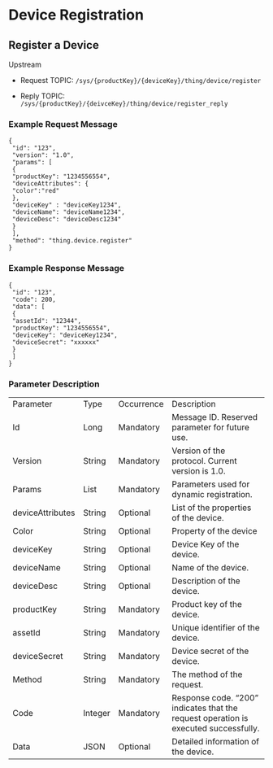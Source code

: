 # Device Registration

## Register a Device

Upstream
- Request TOPIC: `/sys/{productKey}/{deviceKey}/thing/device/register`

- Reply TOPIC: `/sys/{productKey}/{deivceKey}/thing/device/register_reply`

### Example Request Message

```
{
 "id": "123",
 "version": "1.0",
 "params": [
 {
 "productKey": "1234556554",
 "deviceAttributes": {
 "color":"red"
 },
 "deviceKey" : "deviceKey1234",
 "deviceName": "deviceName1234",
 "deviceDesc": "deviceDesc1234"
 }
 ],
 "method": "thing.device.register"
}

```

### Example Response Message

```
{
 "id": "123",
 "code": 200,
 "data": [
 {
 "assetId": "12344",
 "productKey": "1234556554",
 "deviceKey": "deviceKey1234",
 "deviceSecret": "xxxxxx"
 }
 ]
}

```

### Parameter Description

<table>
  <tr>
    <td>Parameter</td>
    <td>Type</td>
    <td>Occurrence </td>
    <td>Description</td>
  </tr>
  <tr>
    <td>Id</td>
    <td>Long </td>
    <td>Mandatory</td>
    <td>Message ID. Reserved parameter for future use. </td>
  </tr>
  <tr>
    <td>Version </td>
    <td>String </td>
    <td>Mandatory </td>
    <td>Version of the protocol. Current version is 1.0. </td>
  </tr>
  <tr>
    <td>Params </td>
    <td>List </td>
    <td>Mandatory </td>
    <td>Parameters used for dynamic registration. </td>
  </tr>
  <tr>
    <td>deviceAttributes </td>
    <td>String </td>
    <td>Optional </td>
    <td>List of the properties of the device. </td>
  </tr>
  <tr>
    <td>Color </td>
    <td>String </td>
    <td>Optional </td>
    <td>Property of the device </td>
  </tr>
  <tr>
    <td>deviceKey </td>
    <td>String </td>
    <td>Optional </td>
    <td>Device Key of the device. </td>
  </tr>
  <tr>
    <td>deviceName </td>
    <td>String </td>
    <td>Optional </td>
    <td>Name of the device. </td>
  </tr>
  <tr>
    <td>deviceDesc</td>
    <td>String</td>
    <td>Optional</td>
    <td>Description of the device.</td>
  </tr>
  <tr>
    <td>productKey</td>
    <td>String</td>
    <td>Mandatory</td>
    <td>Product key of the device.</td>
  </tr>
  <tr>
    <td>assetId </td>
    <td>String</td>
    <td>Mandatory</td>
    <td>Unique identifier of the device. </td>
  </tr>
  <tr>
    <td>deviceSecret</td>
    <td>String </td>
    <td>Mandatory</td>
    <td>Device secret of the device.</td>
  </tr>
  <tr>
    <td>Method</td>
    <td>String</td>
    <td>Mandatory</td>
    <td>The method of the request.</td>
  </tr>
  <tr>
    <td>Code</td>
    <td>Integer</td>
    <td>Mandatory</td>
    <td>Response code. &ldquo;200&rdquo; indicates that the request operation is executed successfully.</td>
  </tr>
  <tr>
    <td>Data</td>
    <td>JSON</td>
    <td>Optional</td>
    <td>Detailed information of the device. </td>
  </tr>
</table>
